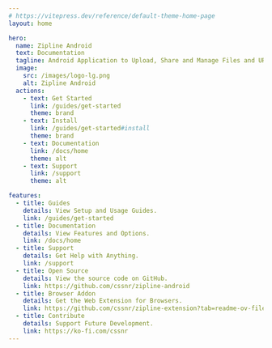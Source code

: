 ```yaml
---
# https://vitepress.dev/reference/default-theme-home-page
layout: home

hero:
  name: Zipline Android
  text: Documentation
  tagline: Android Application to Upload, Share and Manage Files and URLs for a Diced/Zipline v4 ShareX Server.
  image:
    src: /images/logo-lg.png
    alt: Zipline Android
  actions:
    - text: Get Started
      link: /guides/get-started
      theme: brand
    - text: Install
      link: /guides/get-started#install
      theme: brand
    - text: Documentation
      link: /docs/home
      theme: alt
    - text: Support
      link: /support
      theme: alt

features:
  - title: Guides
    details: View Setup and Usage Guides.
    link: /guides/get-started
  - title: Documentation
    details: View Features and Options.
    link: /docs/home
  - title: Support
    details: Get Help with Anything.
    link: /support
  - title: Open Source
    details: View the source code on GitHub.
    link: https://github.com/cssnr/zipline-android
  - title: Browser Addon
    details: Get the Web Extension for Browsers.
    link: https://github.com/cssnr/zipline-extension?tab=readme-ov-file#install
  - title: Contribute
    details: Support Future Development.
    link: https://ko-fi.com/cssnr
---
```

